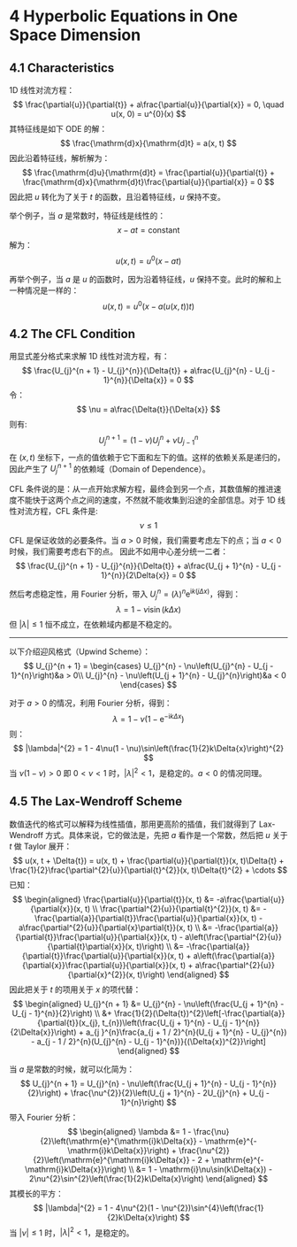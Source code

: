 # 4 Hyperbolic Equations in One Space Dimension

## 4.1 Characteristics

1D 线性对流方程：
$$
\frac{\partial{u}}{\partial{t}} + a\frac{\partial{u}}{\partial{x}} = 0, \quad u(x, 0) = u^{0}(x)
$$
其特征线是如下 ODE 的解：
$$
\frac{\mathrm{d}x}{\mathrm{d}t} = a(x, t)
$$
因此沿着特征线，解析解为：
$$
\frac{\mathrm{d}u}{\mathrm{d}t} = \frac{\partial{u}}{\partial{t}} + \frac{\mathrm{d}x}{\mathrm{d}t}\frac{\partial{u}}{\partial{x}} = 0
$$
因此把 $u$ 转化为了关于 $t$ 的函数，且沿着特征线，$u$ 保持不变。

举个例子，当 $a$ 是常数时，特征线是线性的：
$$
x - at = \text{constant}
$$
解为：
$$
u(x, t) = u^{0}(x - at)
$$

再举个例子，当 $a$ 是 $u$ 的函数时，因为沿着特征线，$u$ 保持不变。此时的解和上一种情况是一样的：
$$
u(x, t) = u^{0}(x - a(u(x, t))t)
$$

## 4.2 The CFL Condition

用显式差分格式来求解 1D 线性对流方程，有：
$$
\frac{U_{j}^{n + 1} - U_{j}^{n}}{\Delta{t}} + a\frac{U_{j}^{n} - U_{j - 1}^{n}}{\Delta{x}} = 0
$$
令：
$$
\nu = a\frac{\Delta{t}}{\Delta{x}}
$$
则有:
$$
U_{j}^{n + 1} = (1 - \nu)U_{j}^{n} + \nu U_{j - 1}^{n}
$$
在 $(x, t)$ 坐标下，一点的值依赖于它下面和左下的值。这样的依赖关系是递归的，因此产生了 $U_{j}^{n + 1}$ 的依赖域（Domain of Dependence）。

CFL 条件说的是：从一点开始求解方程，最终会到另一个点，其数值解的推进速度不能快于这两个点之间的速度，不然就不能收集到沿途的全部信息。对于 1D 线性对流方程，CFL 条件是:
$$
\nu \leq 1
$$
CFL 是保证收敛的必要条件。当 $a > 0$ 时候，我们需要考虑左下的点；当 $a < 0$ 时候，我们需要考虑右下的点。 因此不如用中心差分统一二者：
$$
\frac{U_{j}^{n + 1} - U_{j}^{n}}{\Delta{t}} + a\frac{U_{j + 1}^{n} - U_{j - 1}^{n}}{2\Delta{x}} = 0
$$

然后考虑稳定性，用 Fourier 分析，带入 $U_{j}^{n} = (\lambda)^{n}\mathrm{e}^{\mathrm{i}k(j\Delta{x})}$，得到：
$$
\lambda = 1 - \nu\mathrm{i}\sin(k\Delta{x})
$$
但 $|\lambda| \le 1$ 恒不成立，在依赖域内都是不稳定的。

---

以下介绍迎风格式（Upwind Scheme）：
$$
U_{j}^{n + 1} = \begin{cases}
U_{j}^{n} - \nu\left(U_{j}^{n} - U_{j - 1}^{n}\right)&a > 0\\
U_{j}^{n} - \nu\left(U_{j + 1}^{n} - U_{j}^{n}\right)&a < 0
\end{cases}
$$

对于 $a > 0$ 的情况，利用 Fourier 分析，得到：
$$
\lambda = 1 - \nu\left(1 - \mathrm{e}^{-\mathrm{i}k\Delta{x}}\right)
$$
则：
$$
|\lambda|^{2} = 1 - 4\nu(1 - \nu)\sin\left(\frac{1}{2}k\Delta{x}\right)^{2}
$$
当 $\nu(1 - \nu) > 0$ 即 $0 < \nu < 1$ 时，$|\lambda|^{2} < 1$，是稳定的。$a < 0$ 的情况同理。

## 4.5 The Lax-Wendroff Scheme

数值迭代的格式可以解释为线性插值，那用更高阶的插值，我们就得到了 Lax-Wendroff 方式。具体来说，它的做法是，先把 $a$ 看作是一个常数，然后把 $u$ 关于 $t$ 做 Taylor 展开：
$$
u(x, t + \Delta{t}) = u(x, t) + \frac{\partial{u}}{\partial{t}}(x, t)\Delta{t} + \frac{1}{2}\frac{\partial^{2}{u}}{\partial{t}^{2}}(x, t)\Delta{t}^{2} + \cdots
$$
已知：
$$
\begin{aligned}
\frac{\partial{u}}{\partial{t}}(x, t) &= -a\frac{\partial{u}}{\partial{x}}(x, t) \\
\frac{\partial^{2}{u}}{\partial{t}^{2}}(x, t) &= -\frac{\partial{a}}{\partial{t}}\frac{\partial{u}}{\partial{x}}(x, t) - a\frac{\partial^{2}{u}}{\partial{x}\partial{t}}(x, t) \\
&= -\frac{\partial{a}}{\partial{t}}\frac{\partial{u}}{\partial{x}}(x, t) - a\left(\frac{\partial^{2}{u}}{\partial{t}\partial{x}}(x, t)\right) \\
&= -\frac{\partial{a}}{\partial{t}}\frac{\partial{u}}{\partial{x}}(x, t) + a\left(\frac{\partial{a}}{\partial{x}}\frac{\partial{u}}{\partial{x}}(x, t) + a\frac{\partial^{2}{u}}{\partial{x}^{2}}(x, t)\right)
\end{aligned}
$$
因此把关于 $t$ 的项用关于 $x$ 的项代替：
$$
\begin{aligned}
U_{j}^{n + 1} &= U_{j}^{n} - \nu\left(\frac{U_{j + 1}^{n} - U_{j - 1}^{n}}{2}\right) \\
&+ \frac{1}{2}(\Delta{t})^{2}\left[-\frac{\partial{a}}{\partial{t}}(x_{j}, t_{n})\left(\frac{U_{j + 1}^{n} - U_{j - 1}^{n}}{2\Delta{x}}\right) + a_{j }^{n}\frac{a_{j + 1 / 2}^{n}(U_{j + 1}^{n} - U_{j}^{n}) - a_{j - 1 / 2}^{n}(U_{j}^{n} - U_{j - 1}^{n})}{(\Delta{x})^{2}}\right]
\end{aligned}
$$

当 $a$ 是常数的时候，就可以化简为：
$$
U_{j}^{n + 1} = U_{j}^{n} - \nu\left(\frac{U_{j + 1}^{n} - U_{j - 1}^{n}}{2}\right) + \frac{\nu^{2}}{2}\left(U_{j + 1}^{n} - 2U_{j}^{n} + U_{j - 1}^{n}\right)
$$
带入 Fourier 分析：
$$
\begin{aligned}
\lambda &= 1 - \frac{\nu}{2}\left(\mathrm{e}^{\mathrm{i}k\Delta{x}} - \mathrm{e}^{-\mathrm{i}k\Delta{x}}\right) + \frac{\nu^{2}}{2}\left(\mathrm{e}^{\mathrm{i}k\Delta{x}} - 2 + \mathrm{e}^{-\mathrm{i}k\Delta{x}}\right) \\
&= 1 - \mathrm{i}\nu\sin(k\Delta{x}) - 2\nu^{2}\sin^{2}\left(\frac{1}{2}k\Delta{x}\right)
\end{aligned}
$$
其模长的平方：
$$
|\lambda|^{2} = 1 - 4\nu^{2}(1 - \nu^{2})\sin^{4}\left(\frac{1}{2}k\Delta{x}\right)
$$
当 $|\nu| \le 1$ 时，$|\lambda|^{2} < 1$，是稳定的。


